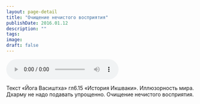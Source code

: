 ```yaml
---
layout: page-detail
title: "Очищение нечистого восприятия"
publishDate: 2016.01.12
description: ""
tags:
image:
draft: false
---
```


<audio title="2016.01.12 - Очищение нечистого восприятия.mp3" src="https://filer-api.advayta.org/v1.0/public/files/73288" controls=""></audio>

 Текст «Йога Васиштха» гл6.15 «История Икшваки». Иллюзорность мира. Дхарму не надо подавать упрощенно. Очищение нечистого восприятия. 

  
